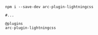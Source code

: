 
```shell
npm i --save-dev arc-plugin-lightningcss
```

```arc
#...

@plugins
arc-plugin-lightningcss
```
